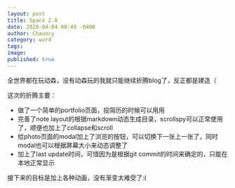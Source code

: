 ```yaml
---
layout: post
title: Space 2.0
date: 2020-04-04 00:49 -0400
author: Chauncy
category: word
tags: 
image: 
published: true
---
```


全世界都在玩动森，没有动森玩的我就只能继续折腾blog了，反正都是建造（

这次的折腾主要：
- 做了一个简单的portfolio页面，投简历的时候可以用用  
- 完善了note layout的根据markdown动态生成目录，scrollspy可以正常使用了，顺便也加上了collapse和scroll
- 给photo页面的modal加上了浏览的按钮，可以切换下一张上一张了，同时modal也可以根据屏幕大小来动态调整了
- 加上了last update时间，可惜因为是根据git commit的时间来确定的，只能在本地正常显示

接下来的目标是加上各种动画，没有渐变太难受了:(

<span id="typed"></span>
<br>

<script src="https://cdn.jsdelivr.net/npm/typed.js@2.0.11"></script>
<script>
  var typed = new Typed('#typed', {
    strings: ['还发现了一个好玩的js library，叫做typed.js，用来实现打字的效果，^2000 就像这样。'],
    typeSpeed: 60,
    startDelay: 5000,
  });
</script>
